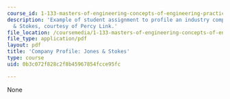 ```yaml
---
course_id: 1-133-masters-of-engineering-concepts-of-engineering-practice-fall-2007
description: 'Example of student assignment to profile an industry company: Jones
  & Stokes, courtesy of Percy Link.'
file_location: /coursemedia/1-133-masters-of-engineering-concepts-of-engineering-practice-fall-2007/0b3c072f828c2f8b45967854fcce95fc_percy_link.pdf
file_type: application/pdf
layout: pdf
title: 'Company Profile: Jones & Stokes'
type: course
uid: 0b3c072f828c2f8b45967854fcce95fc

---
```

None